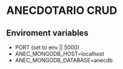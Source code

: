 # ANECDOTARIO CRUD

## Enviroment variables
* PORT (set to env || 5000)
* ANEC_MONGODB_HOST=localhost
* ANEC_MONGODB_DATABASE=anecdb
